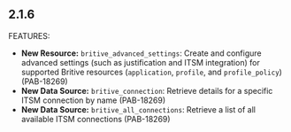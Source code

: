 ## 2.1.6

FEATURES:

* **New Resource:** `britive_advanced_settings`: Create and configure advanced settings (such as justification and ITSM integration) for supported Britive resources (`application`, `profile`, and `profile_policy`) (PAB-18269)
* **New Data Source:** `britive_connection`: Retrieve details for a specific ITSM connection by name (PAB-18269)
* **New Data Source:** `britive_all_connections`: Retrieve a list of all available ITSM connections (PAB-18269)